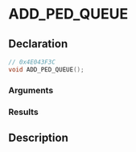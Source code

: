 # ADD_PED_QUEUE

## Declaration
```cpp
// 0x4E043F3C
void ADD_PED_QUEUE();
```

### Arguments

### Results

## Description
